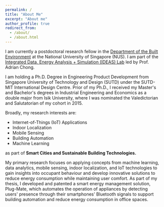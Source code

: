 ```yaml
---
permalink: /
title: "About Me"
excerpt: "About me"
author_profile: true
redirect_from: 
  - /about/
  - /about.html
---
```


I am currently a postdoctoral research fellow in the [Department of the Built Environment](https://cde.nus.edu.sg/dbe/) at the National University of Singapore (NUS). 
I am part of the [Integrated Data, Energy Analysis + Simulation (IDEAS) Lab](https://ideaslab.io/) led by Prof. Adrian Chong.

I am holding a Ph.D. Degree in Engineering Product Development from
Singapore University of Technology and Design (SUTD) under the SUTD-MIT International Design Centre. 
Prior of my Ph.D., I received my Master's and Bachelor's degrees in Industrial Engineering and Economics 
as a double major from Isik University, where I was nominated the Valedictorian and Salutatorian of my cohort in 2015.

Broadly, my research interests are:
* Internet-of-Things (IoT) Applications
* Indoor Localization
* Mobile Sensing
* Building Automation
* Machine Learning

as part of **Smart Cities and Sustainable Building Technologies.**

My primary research focuses on applying concepts from machine learning, 
data analytics, mobile sensing, indoor localization, and IoT technologies to gain insights into 
occupant behaviour and develop innovative solutions to reduce energy consumption while maintaining user comfort. 
As part of my thesis, I developed and patented a smart energy management solution, Plug-Mate, 
which automates the operation of appliances by detecting users' presence through their smartphones' Bluetooth signals to 
support building automation and reduce energy consumption in office spaces.









